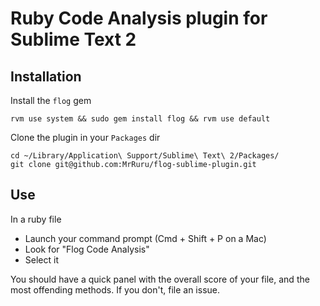 # Ruby Code Analysis plugin for Sublime Text 2

## Installation

Install the `flog` gem

`rvm use system && sudo gem install flog && rvm use default`


Clone the plugin in your `Packages` dir

```
cd ~/Library/Application\ Support/Sublime\ Text\ 2/Packages/
git clone git@github.com:MrRuru/flog-sublime-plugin.git
```

## Use

In a ruby file

* Launch your command prompt (Cmd + Shift + P on a Mac)
* Look for "Flog Code Analysis"
* Select it

You should have a quick panel with the overall score of your file, and the most offending methods.
If you don't, file an issue.
